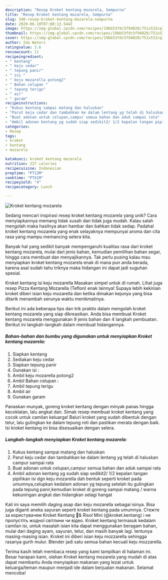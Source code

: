 ```yaml
---
description: "Resep Kroket kentang mozarela, Sempurna"
title: "Resep Kroket kentang mozarela, Sempurna"
slug: 340-resep-kroket-kentang-mozarela-sempurna
date: 2020-06-10T07:08:13.544Z
image: https://img-global.cpcdn.com/recipes/19bb53fdc5f94020/751x532cq70/kroket-kentang-mozarela-foto-resep-utama.jpg
thumbnail: https://img-global.cpcdn.com/recipes/19bb53fdc5f94020/751x532cq70/kroket-kentang-mozarela-foto-resep-utama.jpg
cover: https://img-global.cpcdn.com/recipes/19bb53fdc5f94020/751x532cq70/kroket-kentang-mozarela-foto-resep-utama.jpg
author: Ida Waters
ratingvalue: 3.6
reviewcount: 11
recipeingredient:
- " kentang"
- " keju cedar"
- " tepung panir"
- " isi "
- " keju mozarella potong2"
- " Bahan celupan "
- " tepung terigu"
- " air"
- " garam"
recipeinstructions:
- "Kukus kentang sampai matang dan haluskan"
- "Parut keju cedar dan tambahkan ke dalam lentang yg telah di haluskan campur sampai rata"
- "Buat adonan untuk celupan,campur semua bahan dan aduk sampai rata"
- "Ambil adonan kentang yg sudah siap sedikit2/ 1/2 kepalan tangan pipihkan isi dgn keju mozarella dah bentuk seperti kroket pada umumnya,celupkan kedalam adonan yg tepung setelah itu gulingkan pada tepung panir,kemudian kroket di goreng sampai matang / warna kekuningan angkat dan hidangkan selagi hangat"
categories:
- Resep
tags:
- kroket
- kentang
- mozarela

katakunci: kroket kentang mozarela 
nutrition: 227 calories
recipecuisine: Indonesian
preptime: "PT13M"
cooktime: "PT41M"
recipeyield: "4"
recipecategory: Lunch

---
```



![Kroket kentang mozarela](https://img-global.cpcdn.com/recipes/19bb53fdc5f94020/751x532cq70/kroket-kentang-mozarela-foto-resep-utama.jpg)

Sedang mencari inspirasi resep kroket kentang mozarela yang unik? Cara menyiapkannya memang tidak susah dan tidak juga mudah. Kalau salah mengolah maka hasilnya akan hambar dan bahkan tidak sedap. Padahal kroket kentang mozarela yang enak selayaknya mempunyai aroma dan cita rasa yang mampu memancing selera kita.

Banyak hal yang sedikit banyak mempengaruhi kualitas rasa dari kroket kentang mozarela, mulai dari jenis bahan, kemudian pemilihan bahan segar, hingga cara membuat dan menyajikannya. Tak perlu pusing kalau mau menyiapkan kroket kentang mozarela enak di mana pun anda berada, karena asal sudah tahu triknya maka hidangan ini dapat jadi suguhan spesial.

Kroket kentang isi keju mozarella Masakan simpel untuk di rumah. Lihat juga resep Pizza Kentang Mozarella (Teflon) enak lainnya! Supaya lebih kekinian kroket diberi isian keju mozarella dan ketika dimakan kejunya yang bisa ditarik menambah serunya waktu menikmatinya.


Berikut ini ada beberapa tips dan trik praktis dalam mengolah kroket kentang mozarela yang siap dikreasikan. Anda bisa membuat Kroket kentang mozarela menggunakan 9 jenis bahan dan 4 langkah pembuatan. Berikut ini langkah-langkah dalam membuat hidangannya.

<!--inarticleads1-->

##### Bahan-bahan dan bumbu yang digunakan untuk menyiapkan Kroket kentang mozarela:

1. Siapkan  kentang
1. Sediakan  keju cedar
1. Siapkan  tepung panir
1. Gunakan  isi :
1. Ambil  keju mozarella potong2
1. Ambil  Bahan celupan :
1. Ambil  tepung terigu
1. Ambil  air
1. Gunakan  garam


Panaskan munyak, goreng kroket kentang dengan minyak panas hingga kecoklatan, lalu angkat dan. Simak resep membuat kroket kentang yang cocok untuk camilan keluarga! Baluri kroket yang sudah dibentuk dengan telur, lalu gulingkan ke dalam tepung roti dan pastikan merata dengan baik. Isi kroket kentang ini bisa disesuaikan dengan selera. 

<!--inarticleads2-->

##### Langkah-langkah menyiapkan Kroket kentang mozarela:

1. Kukus kentang sampai matang dan haluskan
1. Parut keju cedar dan tambahkan ke dalam lentang yg telah di haluskan campur sampai rata
1. Buat adonan untuk celupan,campur semua bahan dan aduk sampai rata
1. Ambil adonan kentang yg sudah siap sedikit2/ 1/2 kepalan tangan pipihkan isi dgn keju mozarella dah bentuk seperti kroket pada umumnya,celupkan kedalam adonan yg tepung setelah itu gulingkan pada tepung panir,kemudian kroket di goreng sampai matang / warna kekuningan angkat dan hidangkan selagi hangat


Kali ini saya memilih daging asap dan keju mozarella sebagai isinya. Bisa juga diganti aneka sayuran seperti kroket kentang pada umumnya. Стежте за користувачем Kroket Kentang 🍡&amp; Risol Mini (@kroket.kentang) і не пропустіть жодної світлини чи відео. Kroket kentang termasuk kedalam camilan isi, untuk masalah isian kita dapat menggunakan beragam bahan, mulai dari daging ayam, sayuran, telur, dan masih banyak lagi. tentunya masing-masing isian. Kroket ini diberi isian keju mozzarella sehingga rasanya gurih mulur. Blender jadi satu semua bahan kecuali keju mozzarella. 

Terima kasih telah membaca resep yang kami tampilkan di halaman ini. Besar harapan kami, olahan Kroket kentang mozarela yang mudah di atas dapat membantu Anda menyiapkan makanan yang lezat untuk keluarga/teman maupun menjadi ide dalam berjualan makanan. Selamat mencoba!
